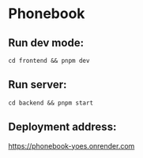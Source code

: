 # Phonebook

## Run dev mode:

```
cd frontend && pnpm dev
```

## Run server:

```
cd backend && pnpm start
```

## Deployment address:

https://phonebook-yoes.onrender.com